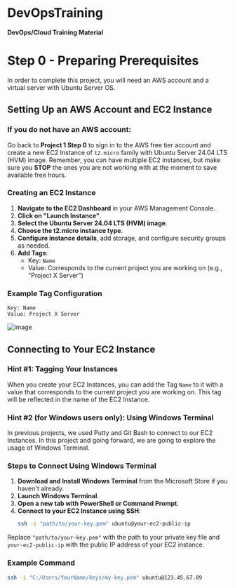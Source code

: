 # DevOpsTraining
**DevOps/Cloud Training Material**

# Step 0 - Preparing Prerequisites

In order to complete this project, you will need an AWS account and a virtual server with Ubuntu Server OS.

## Setting Up an AWS Account and EC2 Instance

### If you do not have an AWS account:
Go back to **Project 1 Step 0** to sign in to the AWS free tier account and create a new EC2 Instance of `t2.micro` family with Ubuntu Server 24.04 LTS (HVM) image. Remember, you can have multiple EC2 instances, but make sure you **STOP** the ones you are not working with at the moment to save available free hours.

### Creating an EC2 Instance

1. **Navigate to the EC2 Dashboard** in your AWS Management Console.
2. **Click on "Launch Instance"**.
3. **Select the Ubuntu Server 24.04 LTS (HVM) image**.
4. **Choose the t2.micro instance type**.
5. **Configure instance details**, add storage, and configure security groups as needed.
6. **Add Tags**:
   - Key: `Name`
   - Value: Corresponds to the current project you are working on (e.g., "Project X Server")

### Example Tag Configuration
```text
Key: Name
Value: Project X Server
```

![image](https://github.com/stiven-skyward/DevOpsTraining/assets/135337796/ffcd9c76-2473-4af3-9a56-8519e3dfb384)

## Connecting to Your EC2 Instance

### Hint #1: Tagging Your Instances
When you create your EC2 Instances, you can add the Tag `Name` to it with a value that corresponds to the current project you are working on. This tag will be reflected in the name of the EC2 Instance.

### Hint #2 (for Windows users only): Using Windows Terminal
In previous projects, we used Putty and Git Bash to connect to our EC2 Instances. In this project and going forward, we are going to explore the usage of Windows Terminal.

### Steps to Connect Using Windows Terminal

1. **Download and Install Windows Terminal** from the Microsoft Store if you haven't already.
2. **Launch Windows Terminal**.
3. **Open a new tab with PowerShell or Command Prompt**.
4. **Connect to your EC2 Instance using SSH**:
   ```sh
   ssh -i "path/to/your-key.pem" ubuntu@your-ec2-public-ip
   ```

Replace `"path/to/your-key.pem"` with the path to your private key file and `your-ec2-public-ip` with the public IP address of your EC2 instance.

### Example Command
```sh
ssh -i "C:/Users/YourName/keys/my-key.pem" ubuntu@123.45.67.89
```

